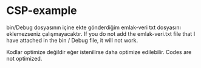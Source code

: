 # CSP-example

bin/Debug dosyasının içine ekte gönderdiğim emlak-veri txt dosyasını eklemezseniz çalışmayacaktır.
If you do not add the emlak-veri.txt file that I have attached in the bin / Debug file, it will not work.

Kodlar optimize değildir eğer istenilirse daha optimize edilebilir.
Codes are not optimized.

